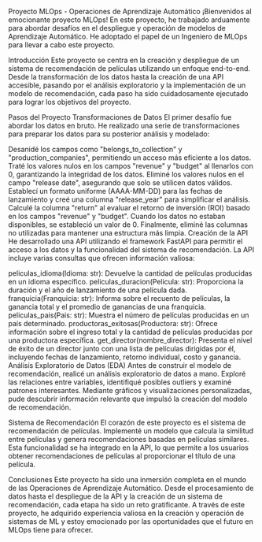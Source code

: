 Proyecto MLOps - Operaciones de Aprendizaje Automático
¡Bienvenidos al emocionante proyecto MLOps! En este proyecto, he trabajado arduamente para abordar desafíos en el despliegue y operación de modelos de Aprendizaje Automático. He adoptado el papel de un Ingeniero de MLOps para llevar a cabo este proyecto.

Introducción
Este proyecto se centra en la creación y despliegue de un sistema de recomendación de películas utilizando un enfoque end-to-end. Desde la transformación de los datos hasta la creación de una API accesible, pasando por el análisis exploratorio y la implementación de un modelo de recomendación, cada paso ha sido cuidadosamente ejecutado para lograr los objetivos del proyecto.

Pasos del Proyecto
Transformaciones de Datos
El primer desafío fue abordar los datos en bruto. He realizado una serie de transformaciones para preparar los datos para su posterior análisis y modelado:

Desanidé los campos como "belongs_to_collection" y "production_companies", permitiendo un acceso más eficiente a los datos.
Traté los valores nulos en los campos "revenue" y "budget" al llenarlos con 0, garantizando la integridad de los datos.
Eliminé los valores nulos en el campo "release date", asegurando que solo se utilicen datos válidos.
Establecí un formato uniforme (AAAA-MM-DD) para las fechas de lanzamiento y creé una columna "release_year" para simplificar el análisis.
Calculé la columna "return" al evaluar el retorno de inversión (ROI) basado en los campos "revenue" y "budget". Cuando los datos no estaban disponibles, se estableció un valor de 0.
Finalmente, eliminé las columnas no utilizadas para mantener una estructura más limpia.
Creación de la API
He desarrollado una API utilizando el framework FastAPI para permitir el acceso a los datos y la funcionalidad del sistema de recomendación. La API incluye varias consultas que ofrecen información valiosa:

peliculas_idioma(Idioma: str): Devuelve la cantidad de películas producidas en un idioma específico.
peliculas_duracion(Pelicula: str): Proporciona la duración y el año de lanzamiento de una película dada.
franquicia(Franquicia: str): Informa sobre el recuento de películas, la ganancia total y el promedio de ganancias de una franquicia.
peliculas_pais(Pais: str): Muestra el número de películas producidas en un país determinado.
productoras_exitosas(Productora: str): Ofrece información sobre el ingreso total y la cantidad de películas producidas por una productora específica.
get_director(nombre_director): Presenta el nivel de éxito de un director junto con una lista de películas dirigidas por él, incluyendo fechas de lanzamiento, retorno individual, costo y ganancia.
Análisis Exploratorio de Datos (EDA)
Antes de construir el modelo de recomendación, realicé un análisis exploratorio de datos a mano. Exploré las relaciones entre variables, identifiqué posibles outliers y examiné patrones interesantes. Mediante gráficos y visualizaciones personalizadas, pude descubrir información relevante que impulsó la creación del modelo de recomendación.

Sistema de Recomendación
El corazón de este proyecto es el sistema de recomendación de películas. Implementé un modelo que calcula la similitud entre películas y genera recomendaciones basadas en películas similares. Esta funcionalidad se ha integrado en la API, lo que permite a los usuarios obtener recomendaciones de películas al proporcionar el título de una película.

Conclusiones
Este proyecto ha sido una inmersión completa en el mundo de las Operaciones de Aprendizaje Automático. Desde el procesamiento de datos hasta el despliegue de la API y la creación de un sistema de recomendación, cada etapa ha sido un reto gratificante. A través de este proyecto, he adquirido experiencia valiosa en la creación y operación de sistemas de ML y estoy emocionado por las oportunidades que el futuro en MLOps tiene para ofrecer.